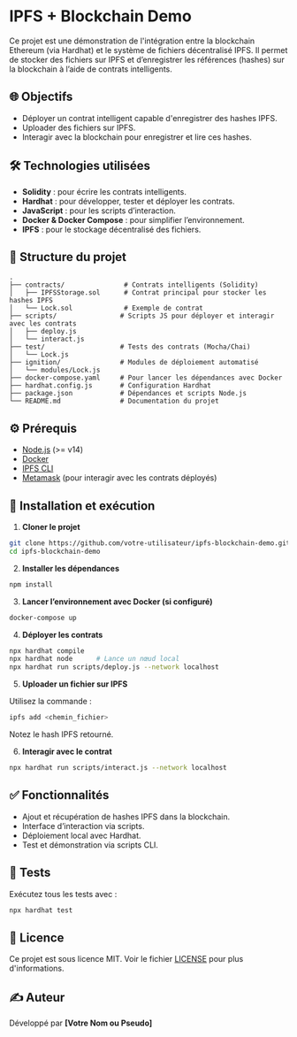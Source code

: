 # IPFS + Blockchain Demo

Ce projet est une démonstration de l'intégration entre la blockchain Ethereum (via Hardhat) et le système de fichiers décentralisé IPFS. Il permet de stocker des fichiers sur IPFS et d’enregistrer les références (hashes) sur la blockchain à l’aide de contrats intelligents.

## 🌐 Objectifs

- Déployer un contrat intelligent capable d'enregistrer des hashes IPFS.
- Uploader des fichiers sur IPFS.
- Interagir avec la blockchain pour enregistrer et lire ces hashes.

## 🛠️ Technologies utilisées

- **Solidity** : pour écrire les contrats intelligents.
- **Hardhat** : pour développer, tester et déployer les contrats.
- **JavaScript** : pour les scripts d’interaction.
- **Docker & Docker Compose** : pour simplifier l’environnement.
- **IPFS** : pour le stockage décentralisé des fichiers.

## 🧾 Structure du projet

```text
.
├── contracts/               # Contrats intelligents (Solidity)
│   ├── IPFSStorage.sol      # Contrat principal pour stocker les hashes IPFS
│   └── Lock.sol             # Exemple de contrat
├── scripts/                # Scripts JS pour déployer et interagir avec les contrats
│   ├── deploy.js
│   └── interact.js
├── test/                   # Tests des contrats (Mocha/Chai)
│   └── Lock.js
├── ignition/               # Modules de déploiement automatisé
│   └── modules/Lock.js
├── docker-compose.yaml     # Pour lancer les dépendances avec Docker
├── hardhat.config.js       # Configuration Hardhat
├── package.json            # Dépendances et scripts Node.js
└── README.md               # Documentation du projet
```

## ⚙️ Prérequis

- [Node.js](https://nodejs.org/) (>= v14)
- [Docker](https://www.docker.com/)
- [IPFS CLI](https://docs.ipfs.tech/install/cli/)
- [Metamask](https://metamask.io/) (pour interagir avec les contrats déployés)

## 🚀 Installation et exécution

1. **Cloner le projet**

```bash
git clone https://github.com/votre-utilisateur/ipfs-blockchain-demo.git
cd ipfs-blockchain-demo
```

2. **Installer les dépendances**

```bash
npm install
```

3. **Lancer l’environnement avec Docker (si configuré)**

```bash
docker-compose up
```

4. **Déployer les contrats**

```bash
npx hardhat compile
npx hardhat node      # Lance un nœud local
npx hardhat run scripts/deploy.js --network localhost
```

5. **Uploader un fichier sur IPFS**

Utilisez la commande :

```bash
ipfs add <chemin_fichier>
```

Notez le hash IPFS retourné.

6. **Interagir avec le contrat**

```bash
npx hardhat run scripts/interact.js --network localhost
```

## ✅ Fonctionnalités

- Ajout et récupération de hashes IPFS dans la blockchain.
- Interface d’interaction via scripts.
- Déploiement local avec Hardhat.
- Test et démonstration via scripts CLI.

## 🧪 Tests

Exécutez tous les tests avec :

```bash
npx hardhat test
```

## 📄 Licence

Ce projet est sous licence MIT. Voir le fichier [LICENSE](LICENSE) pour plus d'informations.

## ✍️ Auteur

Développé par **[Votre Nom ou Pseudo]**
